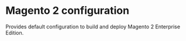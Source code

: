 # Magento 2 configuration

Provides default configuration to build and deploy Magento 2 Enterprise Edition.
